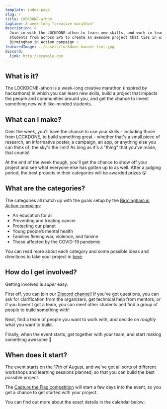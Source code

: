 ```yaml
---
template: index-page
slug: /
title: LOCKDONE-athon
tagline: A week-long "creative marathon"
description: >
  Join in with the LOCKDONE-athon to learn new skills, and work in teams of
  students from across EPS to create an awesome project that ties in with the
  Birmingham in Action campaign ✨
featuredImage: ../assets/lockdone-banner-text.jpg
discord:
  link: http://example.com
---
```


## What is it?

The LOCKDONE-athon is a week-long creative marathon (inspired by hackathons)
in which you can learn new skills, build a project that impacts the people
and communities around you, and get the chance to invent something new with
like-minded students.


## What can I make?

Over the week, you'll have the chance to use your skills - including those
from LOCKDONE, to build something great - whether that's a small piece of
research, an informative poster, a campaign, an app, or anything else you can
think of; the sky's the limit! As long as it's a "thing" that you've made,
that counts!

At the end of the week though, you'll get the chance to show off your project
and see what everyone else has gotten up to as well. After a judging period,
the best projects in their categories will be awarded prizes 😮

## What are the categories?

The categories all match up with the goals setup by the [Birmingham in Action
campaign](https://www.birmingham.ac.uk/birmingham-in-action/index.aspx):

- An education for all
- Preventing and treating cancer
- Protecting our planet 
- Young people’s mental health
- Families fleeing war, violence, and famine
- Those affected by the COVID-19 pandemic

You can read more about each category and some possible ideas and directions
to take your project in [here](/challenges).

## How do I get involved?

Getting involved is *super* easy.

First off, you can join our [Discord channel](https://example.com)! If you've
got questions, you can ask for clarification from the organizers, get
technical help from mentors, or if you haven't got a team, you can meet other
students and find a group of people to build something with!

Next, find a team of people you want to work with, and decide on *roughly*
what you want to build.

Finally, when the event starts, get together with your team, and start making
something awesome 🎉

## When does it start?

The event starts on the 17th of August, and we've got all sorts of different
workshops and learning sessions planned, so that you can build the best
possible project.

The [Capture the Flag competition](/ctf) will start a few days into the
event, so you get a chance to get started with your project.

You can find out more about the exact details in the calendar below:

